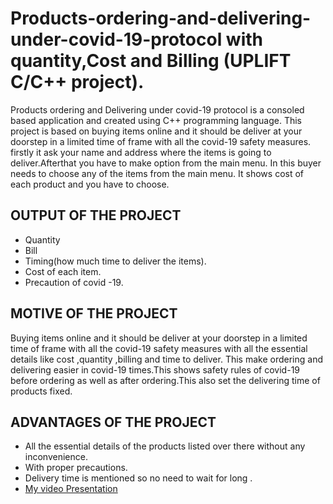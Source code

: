 <h1> Products-ordering-and-delivering-under-covid-19-protocol with quantity,Cost and Billing (UPLIFT C/C++ project).</h1>
<p>Products ordering and Delivering under covid-19 protocol is a consoled based application and created using C++ programming language. This project is based on buying items online and it should be deliver at your doorstep in a limited time of frame with all the covid-19 safety measures. firstly it ask your name and address where the items is going to  deliver.Afterthat you have to make option from the main menu. In this buyer needs to choose any of the items from the main menu. It shows cost of each product and you have to choose.</p>

<h2>OUTPUT OF THE PROJECT</h2>
<ul>
<li>Quantity</li>

<li> Bill</li>
 
<li> Timing(how much time to deliver the items).</li>
 
<li> Cost of each item.</li>

<li> Precaution of covid -19.</li>
  </ul>

<h2>MOTIVE OF THE PROJECT</h2>

<p>Buying items online and it should be deliver at your doorstep in a limited time of frame with all the covid-19 safety measures with all the essential details like cost ,quantity ,billing and time to deliver.
This make ordering and delivering easier in covid-19 times.This shows safety rules of covid-19 before ordering as well as after ordering.This also set the delivering time of products fixed.</p2>

<h2>ADVANTAGES OF THE PROJECT</h2>
<ul>
  <li>All the essential details of the products listed over there without any inconvenience.</li>

  <li>With proper precautions.</li>

  <li>Delivery time is mentioned so no need to wait for long .</li>
  <li>
  <a href ="https://drive.google.com/file/d/1xQMUOlkEErRuI55Sp0aYfDJDeUWBikIv/view?usp=sharing">My video Presentation</a>
            </li>
            </ul>
